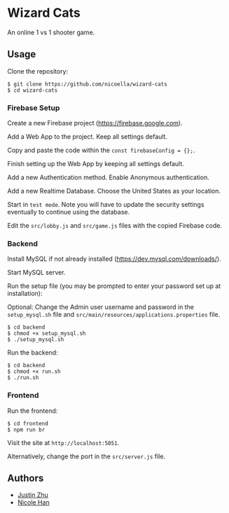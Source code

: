 # Wizard Cats

An online 1 vs 1 shooter game.

## Usage

Clone the repository:

```
$ git clone https://github.com/nicoella/wizard-cats
$ cd wizard-cats
```

### Firebase Setup

Create a new Firebase project (https://firebase.google.com).

Add a Web App to the project. Keep all settings default.

Copy and paste the code within the `const firebaseConfig = {};`.

Finish setting up the Web App by keeping all settings default.

Add a new Authentication method. Enable Anonymous authentication.

Add a new Realtime Database. Choose the United States as your location.

Start in `test mode`. Note you will have to update the security settings eventually to continue using the database.

Edit the `src/lobby.js` and `src/game.js` files with the copied Firebase code.

### Backend

Install MySQL if not already installed (https://dev.mysql.com/downloads/).

Start MySQL server.

Run the setup file (you may be prompted to enter your password set up at installation):

Optional: Change the Admin user username and password in the `setup_mysql.sh` file and `src/main/resources/applications.properties` file.

```
$ cd backend
$ chmod +x setup_mysql.sh
$ ./setup_mysql.sh
```

Run the backend:

```
$ cd backend
$ chmod +x run.sh
$ ./run.sh
```

### Frontend

Run the frontend:

```
$ cd frontend
$ npm run br
```

Visit the site at `http://localhost:5051`.

Alternatively, change the port in the `src/server.js` file.

## Authors

- [Justin Zhu](https://github.com/astrocat879)
- [Nicole Han](https://github.com/nicoella)
